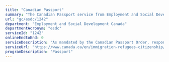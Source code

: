 ```yaml
---
title: "Canadian Passport"
summary: "The Canadian Passport service from Employment and Social Development Canada is not available end-to-end online, according to the GC Service Inventory."
url: "gc/esdc/1242"
department: "Employment and Social Development Canada"
departmentAcronym: "esdc"
serviceId: "1242"
onlineEndtoEnd: 0
serviceDescription: "As mandated by the Canadian Passport Order, responsibilities of the Passport Program include issuing, refusing to issue, revoking, withholding, recovering, and providing instructions on the use of Canadian passports. The Minister of Immigration, Refugees and Citizenship Canada has authority over the Passport Program mandate and has authorized the Minister of ESDC to exercise specified administrative powers. ESDC, through Service Canada, is responsible for passport service delivery in Canada, giving Canadians broad access to passport services across the country."
serviceUrl: "https://www.canada.ca/en/immigration-refugees-citizenship/services/canadian-passports.html"
programDescription: "Passport"
---
```

